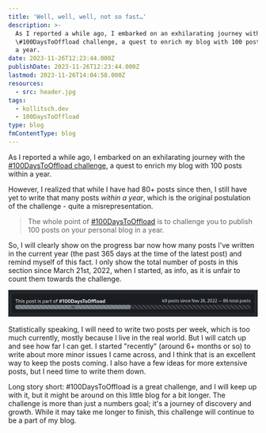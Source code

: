 ```yaml
---
title: 'Well, well, well, not so fast…'
description: >-
  As I reported a while ago, I embarked on an exhilarating journey with the
  \#100DaysToOffload challenge, a quest to enrich my blog with 100 posts within
  a year.
date: 2023-11-26T12:23:44.000Z
publishDate: 2023-11-26T12:23:44.000Z
lastmod: 2023-11-26T14:04:58.000Z
resources:
  - src: header.jpg
tags:
  - kollitsch.dev
  - 100DaysToOffload
type: blog
fmContentType: blog
---
```


As I reported a while ago, I embarked on an exhilarating journey with the [#100DaysToOffload challenge](https://kollitsch.dev/blog/2022/100-days-to-offload/), a quest to enrich my blog with 100 posts within a year.

However, I realized that while I have had 80+ posts since then, I still have yet to write that many posts *within a year*, which is the original postulation of the challenge - quite a misrepresentation.

> The whole point of [#100DaysToOffload](https://100daystooffload.com/) is to challenge you to publish 100 posts on your personal blog in a year.

So, I will clearly show on the progress bar now how many posts I've written in the current year (the past 365 days at the time of the latest post) and remind myself of this fact. I only show the total number of posts in this section since March 21st, 2022, when I started, as info, as it is unfair to count them towards the challenge.

![Progress so far](process.png)

Statistically speaking, I will need to write two posts per week, which is too much currently, mostly because I live in the real world. But I will catch up and see how far I can get. I started "recently" (around 6+ months or so) to write about more minor issues I came across, and I think that is an excellent way to keep the posts coming. I also have a few ideas for more extensive posts, but I need time to write them down.

Long story short: #100DaysToOffload is a great challenge, and I will keep up with it, but it might be around on this little blog for a bit longer. The challenge is more than just a numbers goal; it's a journey of discovery and growth. While it may take me longer to finish, this challenge will continue to be a part of my blog.
